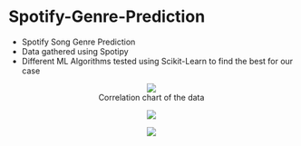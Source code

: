 # Spotify-Genre-Prediction
* Spotify Song Genre Prediction
* Data gathered using Spotipy
* Different ML Algorithms tested using Scikit-Learn to find the best for our case

<p align="center">
  <img src="../main/img/correlation.png">
  <br />Correlation chart of the data
</p><p align="center">
  <img src="../main/img/accuracies.png">
</p><p align="center">
  <img src="../main/img/feature_importances.png">
</p>
